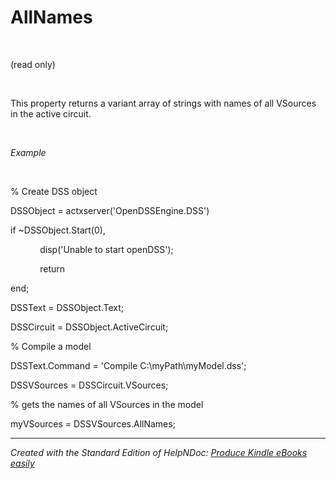# AllNames

&nbsp;

(read only)

&nbsp;

This property returns a variant array of strings with names of all VSources in the active circuit.

&nbsp;

*Example*

&nbsp;

% Create DSS object

DSSObject = actxserver('OpenDSSEngine.DSS')

if ~DSSObject.Start(0),

&nbsp; &nbsp; &nbsp; &nbsp; &nbsp; &nbsp; disp('Unable to start openDSS');

&nbsp; &nbsp; &nbsp; &nbsp; &nbsp; &nbsp; return

end;

DSSText = DSSObject.Text;

DSSCircuit = DSSObject.ActiveCircuit;

% Compile a model &nbsp; &nbsp;

DSSText.Command = 'Compile C:\\myPath\\myModel.dss';

DSSVSources = DSSCircuit.VSources;

% gets the names of all VSources in the model

myVSources = DSSVSources.AllNames;

***
_Created with the Standard Edition of HelpNDoc: [Produce Kindle eBooks easily](<https://www.helpndoc.com/feature-tour/create-ebooks-for-amazon-kindle>)_

